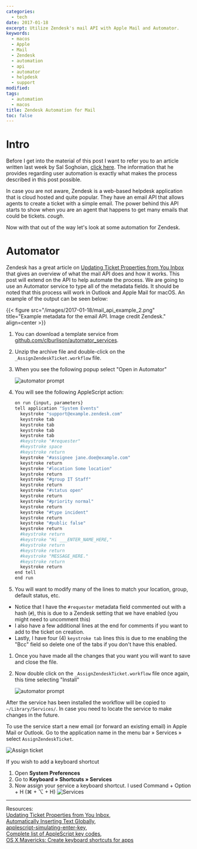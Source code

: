 ```yaml
---
categories:
  - tech
date: 2017-01-18
excerpt: Utilize Zendesk's mail API with Apple Mail and Automator.
keywords:
  - macos
  - Apple
  - Mail
  - Zendesk
  - automation
  - api
  - automator
  - helpdesk
  - support
modified:
tags:
  - automation
  - macos
title: Zendesk Automation for Mail
toc: false
---
```


# Intro

Before I get into the material of this post I want to refer you to an article written last week by Sal Soghoian, [click here](https://www.macstories.net/stories/app-extensions-are-not-a-replacement-for-user-automation/). The information that he provides regarding user automation is exactly what makes the process described in this post possible.

In case you are not aware, Zendesk is a web-based helpdesk application that is cloud hosted and quite popular. They have an email API that allows agents to create a ticket with a simple email. The power behind this API starts to show when you are an agent that happens to get many emails that could be tickets. _cough_.

Now with that out of the way let's look at some automation for Zendesk.

<!---
# Apple Mail Stationary

This was the method I attempted first however it turned out to be a big flop. Mail Stationary can only be applied to new emails.

The Mail Stationary is great for creating new tickets. However what is a use has emailed you the issue directly. The simple solution is, use Zendesk's same email API commands. The only problem is stationary emails are only allowed for new emails in Apple mail.

1. Download stationary
  This step is given because no matter how you create your stationary it won't work. It's actually much easier to just start with this temporary file rather than using Apple's Mail to start the creation process.

  [[ INSERT ZIP DONWLOAD HERE ]]


1. Double click the .mailstationery file to load it into Apple Mail.
1. Close Mail.app if you have it open

Now lets modify the file.

1. Open the stationary directory `~/Library/Containers/com.apple.mail/Data/Library/Application Support/Mail/Stationery/Apple/Contents/Resources/Custom/Contents/Resources`
1. Rename your temp.mailstationery to whatever name you wish your stationery to have (don't include spaces)
1. Right click your stationary and click "Show Package Contents"
1. Go down the directory Contents > Resources and open 'content.html' in a text editor
1. Replace the text with whatever you wish to message to say. Make sure and include the break (`<br>`) tag after every space. Apple's Mail.app is actually reading this file as an html file. However for Zendesk to read your meta-data these must be plain text. Also, make sure and include your email signature here if you wish to do so. Stationary emails will **NOT** include your default signature.
1. Save the file when finished
1. Now modify your 'Description.plist' changing your Display Name, Folder Name, and TO address accordingly.
1. Save your file when finished
1. Open Apple Mail
1. Create a new message
1. Click on the Stationary button (VERIFY this button is enabled by default)
1. Scroll down to 'Custom'
1. Select your template

At this point if you wish to add the stationary to your favorites just drag it up to the favorites folder. This gives you an easy way to create ticket all from your email. Just make sure and modify any of the command tags.
--->

# Automator

Zendesk has a great article on [Updating Ticket Properties from You Inbox](https://support.zendesk.com/hc/en-us/articles/203691006-Updating-ticket-properties-from-your-inbox) that gives an overview of what the mail API does and how it works. This post will extend on the API to help automate the process. We are going to use an Automator service to type all of the metadata fields. It should be noted that this process will work in Outlook and Apple Mail for macOS. An example of the output can be seen below:

{{< figure src="/images/2017-01-18/mail_api_example_2.png" title="Example metadata for the email API. Image credit Zendesk." align=center >}}

1. You can download a template service from [github.com/clburlison/automator_services](https://github.com/clburlison/automator_services/archive/master.zip).
1. Unzip the archive file and double-click on the `_AssignZendeskTicket.workflow` file.
1. When you see the following popup select "Open in Automator"

   ![automator prompt](/images/2017-01-18/automator_prompt.png)

1. You will see the following AppleScript action:

   ```bash
   on run {input, parameters}
   tell application "System Events"
     keystroke "support@example.zendesk.com"
     keystroke tab
     keystroke tab
     keystroke tab
     keystroke tab
     #keystroke "#requester"
     #keystroke space
     #keystroke return
     keystroke "#assignee jane.doe@example.com"
     keystroke return
     keystroke "#location Some location"
     keystroke return
     keystroke "#group IT Staff"
     keystroke return
     keystroke "#status open"
     keystroke return
     keystroke "#priority normal"
     keystroke return
     keystroke "#type incident"
     keystroke return
     keystroke "#public false"
     keystroke return
     #keystroke return
     #keystroke "Hi ___ENTER_NAME_HERE,"
     #keystroke return
     #keystroke return
     #keystroke "MESSAGE_HERE."
     #keystroke return
     keystroke return
   end tell
   end run
   ```

1. You will want to modify many of the lines to match your location, group, default status, etc.

- Notice that I have the `#requester` metadata field commented out with a hash (`#`), this is due to a Zendesk setting that we have enabled (you might need to uncomment this)
- I also have a few additional lines at the end for comments if you want to add to the ticket on creation.
- Lastly, I have four (4) `keystroke tab` lines this is due to me enabling the "Bcc" field so delete one of the tabs if you don't have this enabled.

1. Once you have made all the changes that you want you will want to save and close the file.
1. Now double click on the `_AssignZendeskTicket.workflow` file once again, this time selecting "Install"

   ![automator prompt](/images/2017-01-18/automator_prompt.png)

After the service has been installed the workflow will be copied to `~/Library/Services/`. In case you need to locate the service to make changes in the future.

To use the service start a new email (or forward an existing email) in Apple Mail or Outlook. Go to the application name in the menu bar » Services » select `AssignZendeskTicket`.

![Assign ticket](/images/2017-01-18/assign_ticket.png)

If you wish to add a keyboard shortcut

1. Open **System Preferences**
1. Go to **Keyboard » Shortcuts » Services**
1. Now assign your service a keyboard shortcut. I used Command + Option + H (⌘ + ⌥ + H)
   ![Services](/images/2017-01-18/services.png)

---

Resources:  
[Updating Ticket Properties from You Inbox](https://support.zendesk.com/hc/en-us/articles/203691006-Updating-ticket-properties-from-your-inbox),  
[Automatically Inserting Text Globally](http://apple.stackexchange.com/a/87989),  
[applescript-simulating-enter-key](http://alvinalexander.com/blog/post/mac-os-x/applescript-simulating-enter-key),  
[Complete list of AppleScript key codes](http://eastmanreference.com/complete-list-of-applescript-key-codes/),  
[OS X Mavericks: Create keyboard shortcuts for apps](https://support.apple.com/kb/PH13916?locale=en_US)
